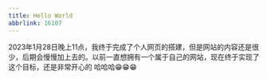 ```yaml
---
title: Hello World
abbrlink: 16107
---
```

2023年1月28日晚上11点，我终于完成了个人网页的搭建，但是网站的内容还是很少，后期会慢慢加上去的。以前一直想拥有一个属于自己的网站，现在终于实现了这个目标，还是非常开心的 哈哈哈😁😁😁

